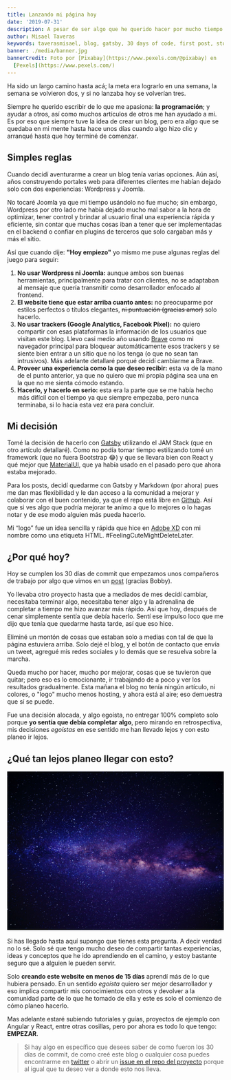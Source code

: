 ```yaml
---
title: Lanzando mi página hoy
date: '2019-07-31'
description: A pesar de ser algo que he querido hacer por mucho tiempo nunca había dado el paso completo. Aquí te cuento por qué decidí dar ese paso hoy
author: Misael Taveras
keywords: taverasmisael, blog, gatsby, 30 days of code, first post, story, React, Javascript
banner: ./media/banner.jpg
bannerCredit: Foto por [Pixabay](https://www.pexels.com/@pixabay) en
  [Pexels](https://www.pexels.com/)
---
```


Ha sido un largo camino hasta acá; la meta era lograrlo en una semana, la semana se volvieron dos, y si no lanzaba hoy se volverían tres.

Siempre he querido escribir de lo que me apasiona: **la programación**; y ayudar a otros, así como muchos artículos de otros me han ayudado a mi. Es por eso que siempre tuve la idea de crear un blog, pero era algo que se quedaba en mi mente hasta hace unos días cuando algo hizo clic y arranqué hasta que hoy terminé de comenzar.

## Simples reglas

Cuando decidí aventurarme a crear un blog tenía varias opciones. Aún así, años construyendo portales web para diferentes clientes me habían dejado solo con dos experiencias: Wordpress y Joomla.

No tocaré Joomla ya que mi tiempo usándolo no fue mucho; sin embargo, Wordpress por otro lado me había dejado mucho mal sabor a la hora de optimizar, tener control y brindar al usuario final una experiencia rápida y eficiente, sin contar que muchas cosas iban a tener que ser implementadas en el backend o confiar en plugins de terceros que solo cargaban más y más el sitio.

Así que cuando dije: **"Hoy empiezo"** yo mismo me puse algunas reglas del juego para seguir:

1. **No usar Wordpress ni Joomla:** aunque ambos son buenas herramientas, principalmente para tratar con clientes, no se adaptaban al mensaje que quería transmitir como desarrollador enfocado al frontend.
2. **El website tiene que estar arriba cuanto antes:** no preocuparme por estilos perfectos o títulos elegantes, ~~ni puntuación (gracias amor)~~ solo hacerlo.
3. **No usar trackers (Google Analytics, Facebook Píxel):** no quiero compartir con esas plataformas la información de los usuarios que visitan este blog. Llevo casi medio año usando [Brave](https://brave.com/tav072) como mi navegador principal para bloquear automáticamente esos trackers y se siente bien entrar a un sitio que no los tenga (o que no sean tan intrusivos). Más adelante detallaré porqué decidí cambiarme a Brave.
4. **Proveer una experiencia como la que deseo recibir:** esta va de la mano de el punto anterior, ya que no quiero que mi propia página sea una en la que no me sienta cómodo estando.
5. **Hacerlo, y hacerlo en serio:** esta era la parte que se me había hecho más difícil con el tiempo ya que siempre empezaba, pero nunca terminaba, si lo hacía esta vez era para concluir.

## Mi decisión

Tomé la decisión de hacerlo con [Gatsby](https://gatsbyjs.org) utilizando el JAM Stack (que en otro artículo detallaré). Como no podía tomar tiempo estilizando tomé un framework (que no fuera Bootstrap 😂) y que se llevara bien con React y qué mejor que [MaterialUI](https://material-ui.com), que ya había usado en el pasado pero que ahora estaba mejorado.

Para los posts, decidí quedarme con Gatsby y Markdown (por ahora) pues me dan mas flexibilidad y le dan acceso a la comunidad a mejorar y colaborar con el buen contenido, ya que el repo está libre en [Github](https://github.com/taverasmisael/taverasmisasel). Así que si ves algo que podría mejorar te anímo a que lo mejores o lo hagas notar y de ese modo alguien más pueda hacerlo.

Mi “logo” fue un idea sencilla y rápida que hice en [Adobe XD](https://www.adobe.com/products/xd.html) con mi nombre como una etiqueta HTML. #FeelingCuteMightDeleteLater.

## ¿Por qué hoy?

Hoy se cumplen los 30 días de commit que empezamos unos compañeros de trabajo por algo que vimos en un [post](https://dev.to/antjanus/i-m-starting-30-days-of-commits-in-july-who-d-like-to-join-me-n5o) (gracias Bobby).

Yo llevaba otro proyecto hasta que a mediados de mes decidí cambiar, necesitaba terminar algo, necesitaba tener algo y la adrenalina de completar a tiempo me hizo avanzar más rápido. Así que hoy, después de cenar simplemente sentía que debía hacerlo. Sentí ese impulso loco que me dijo que tenía que quedarme hasta tarde, así que eso hice.

Eliminé un montón de cosas que estaban solo a medias con tal de que la página estuviera arriba. Solo dejé el blog, y el botón de contacto que envía un tweet, agregué mis redes sociales y lo demás que se resuelva sobre la marcha.

Queda mucho por hacer, mucho por mejorar, cosas que se tuvieron que quitar; pero eso es lo emocionante, ir trabajando de a poco y ver los resultados gradualmente. Esta mañana el blog no tenía ningún artículo, ni colores, o "logo" mucho menos hosting, y ahora está al aire; eso demuestra que sí se puede.

Fue una decisión alocada, y algo egoísta, no entregar 100% completo solo porque **yo sentía que debía completar algo**, pero mirando en retrospectiva, mis decisiones _egoístas_ en ese sentido me han llevado lejos y con esto planeo ir lejos.

## ¿Qué tan lejos planeo llegar con esto?

![Photo by Miriam Espacio from Pexels](./media/milky-way.jpg)

Si has llegado hasta aquí supongo que tienes esta pregunta. A decir verdad no lo sé. Solo sé que tengo mucho deseo de compartir tantas experiencias, ideas y conceptos que he ido aprendiendo en el camino, y estoy bastante seguro que a alguien le pueden servir.

Solo **creando este website en menos de 15 días** aprendí más de lo que hubiera pensado. En un sentido _egoísta_ quiero ser mejor desarrollador y eso implica compartir mis conocimientos con otros y devolver a la comunidad parte de lo que he tomado de ella y este es solo el comienzo de cómo planeo hacerlo.

Mas adelante estaré subiendo tutoriales y guías, proyectos de ejemplo con Angular y React, entre otras cosillas, pero por ahora es todo lo que tengo: **EMPEZAR**.

> Si hay algo en específico que desees saber de como fueron los 30 días de commit, de como creé este blog o cualquier cosa puedes encontrarme en [twitter](https://twitter.com/taverasmisael) o abrir un [issue en el repo del proyecto](https://github.com/taverasmisael/taverasmisasel/issues) porque al igual que tu deseo ver a donde esto nos lleva.
